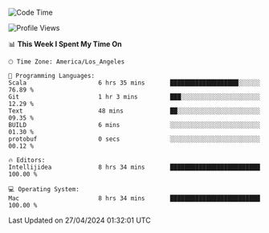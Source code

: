 <!--START_SECTION:waka-->
![Code Time](http://img.shields.io/badge/Code%20Time-960%20hrs%209%20mins-blue)

![Profile Views](http://img.shields.io/badge/Profile%20Views-0-blue)

📊 **This Week I Spent My Time On** 

```text
🕑︎ Time Zone: America/Los_Angeles

💬 Programming Languages: 
Scala                    6 hrs 35 mins       ███████████████████░░░░░░   76.89 % 
Git                      1 hr 3 mins         ███░░░░░░░░░░░░░░░░░░░░░░   12.29 % 
Text                     48 mins             ██░░░░░░░░░░░░░░░░░░░░░░░   09.35 % 
BUILD                    6 mins              ░░░░░░░░░░░░░░░░░░░░░░░░░   01.30 % 
protobuf                 0 secs              ░░░░░░░░░░░░░░░░░░░░░░░░░   00.12 % 

🔥 Editors: 
Intellijidea             8 hrs 34 mins       █████████████████████████   100.00 % 

💻 Operating System: 
Mac                      8 hrs 34 mins       █████████████████████████   100.00 % 
```


 Last Updated on 27/04/2024 01:32:01 UTC
<!--END_SECTION:waka-->
